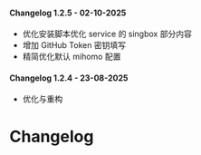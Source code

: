 #### Changelog 1.2.5 - 02-10-2025
- 优化安装脚本优化 service 的 singbox 部分内容
- 增加 GitHub Token 密钥填写
- 精简优化默认 mihomo 配置

#### Changelog 1.2.4 - 23-08-2025
- 优化与重构

# Changelog

